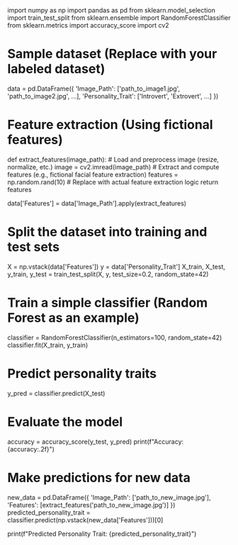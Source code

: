 import numpy as np
import pandas as pd
from sklearn.model_selection import train_test_split
from sklearn.ensemble import RandomForestClassifier
from sklearn.metrics import accuracy_score
import cv2

# Sample dataset (Replace with your labeled dataset)
data = pd.DataFrame({
    'Image_Path': ['path_to_image1.jpg', 'path_to_image2.jpg', ...],
    'Personality_Trait': ['Introvert', 'Extrovert', ...]
})

# Feature extraction (Using fictional features)
def extract_features(image_path):
    # Load and preprocess image (resize, normalize, etc.)
    image = cv2.imread(image_path)
    # Extract and compute features (e.g., fictional facial feature extraction)
    features = np.random.rand(10)  # Replace with actual feature extraction logic
    return features

data['Features'] = data['Image_Path'].apply(extract_features)

# Split the dataset into training and test sets
X = np.vstack(data['Features'])
y = data['Personality_Trait']
X_train, X_test, y_train, y_test = train_test_split(X, y, test_size=0.2, random_state=42)

# Train a simple classifier (Random Forest as an example)
classifier = RandomForestClassifier(n_estimators=100, random_state=42)
classifier.fit(X_train, y_train)

# Predict personality traits
y_pred = classifier.predict(X_test)

# Evaluate the model
accuracy = accuracy_score(y_test, y_pred)
print(f"Accuracy: {accuracy:.2f}")

# Make predictions for new data
new_data = pd.DataFrame({
    'Image_Path': ['path_to_new_image.jpg'],
    'Features': [extract_features('path_to_new_image.jpg')]
})
predicted_personality_trait = classifier.predict(np.vstack(new_data['Features']))[0]

print(f"Predicted Personality Trait: {predicted_personality_trait}")
